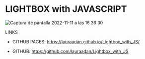# LIGHTBOX with JAVASCRIPT

![Captura de pantalla 2022-11-11 a las 16 36 30](https://user-images.githubusercontent.com/86961241/201373866-44a5e03d-562f-4138-a07c-aeca992ccd8d.png)


LINKS

- GITHUB PAGES: https://lauraadan.github.io/Lightbox_with_JS/

- GITHUB: https://github.com/lauraadan/Lightbox_with_JS
